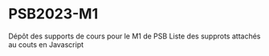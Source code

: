 # PSB2023-M1
Dépôt des supports de cours pour le M1 de PSB 
Liste des supprots attachés au couts en Javascript 

